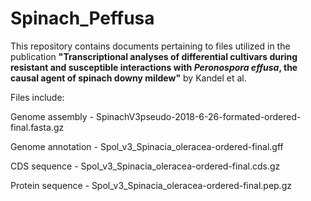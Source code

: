 # Spinach_Peffusa

This repository contains documents pertaining to files utilized in the publication **"Transcriptional analyses of differential cultivars during resistant and susceptible interactions with *Peronospora effusa*, the causal agent of spinach downy mildew"** by Kandel et al. 

Files include:

Genome assembly - SpinachV3pseudo-2018-6-26-formated-ordered-final.fasta.gz

Genome annotation - Spol_v3_Spinacia_oleracea-ordered-final.gff

CDS sequence - Spol_v3_Spinacia_oleracea-ordered-final.cds.gz

Protein sequence - Spol_v3_Spinacia_oleracea-ordered-final.pep.gz
